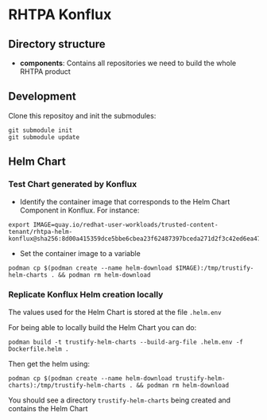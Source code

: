 # RHTPA Konflux

## Directory structure

- **components**: Contains all repositories we need to build the whole RHTPA product

## Development

Clone this repositoy and init the submodules:

```shell
git submodule init
git submodule update
```

## Helm Chart

### Test Chart generated by Konflux

- Identify the container image that corresponds to the Helm Chart Component in Konflux. For instance:

```shell
export IMAGE=quay.io/redhat-user-workloads/trusted-content-tenant/rhtpa-helm-konflux@sha256:8d00a415359dce5bbe6cbea23f62487397bceda271d2f3c42ed6ea477935b5ff
```

- Set the container image to a variable

```shell
podman cp $(podman create --name helm-download $IMAGE):/tmp/trustify-helm-charts . && podman rm helm-download
```

### Replicate Konflux Helm creation locally

The values used for the Helm Chart is stored at the file `.helm.env`

For being able to locally build the Helm Chart you can do:

```shell
podman build -t trustify-helm-charts --build-arg-file .helm.env -f Dockerfile.helm .
```

Then get the helm using:

```shell
podman cp $(podman create --name helm-download trustify-helm-charts):/tmp/trustify-helm-charts . && podman rm helm-download
```

You should see a directory `trustify-helm-charts` being created and contains the Helm Chart
